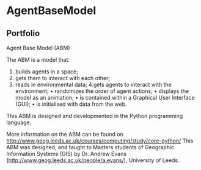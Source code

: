 # AgentBaseModel
Portfolio
----------------
Agent Base Model (ABM)

The ABM is a model that:
1.	builds agents in a space;
2.  gets them to interact with each other;
3.  reads in environmental data;
4.gets agents to interact with the environment;
•	randomizes the order of agent actions;
•	displays the model as an animation;
•	is contained within a Graphical User Interface (GUI);
•	is initialised with data from the web.

This ABM is designed and developmented in the Python programming language. 

More information on the ABM can be found on http://www.geog.leeds.ac.uk/courses/computing/study/core-python/
This ABM was designed, and taught to Masters students of Geographic Information Systems (GIS) by Dr. Andrew Evans (http://www.geog.leeds.ac.uk/people/a.evans/), University of Leeds.
